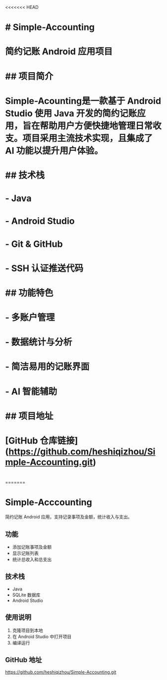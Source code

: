 <<<<<<< HEAD
# \# Simple-Accounting

# 简约记账 Android 应用项目

# 

# \## 项目简介

# 

# Simple-Acounting是一款基于 Android Studio 使用 Java 开发的简约记账应用，旨在帮助用户方便快捷地管理日常收支。项目采用主流技术实现，且集成了 AI 功能以提升用户体验。

# 

# \## 技术栈

# 

# \- Java

# \- Android Studio

# \- Git \& GitHub

# \- SSH 认证推送代码

# 

# \## 功能特色

# 

# \- 多账户管理

# \- 数据统计与分析

# \- 简洁易用的记账界面

# \- AI 智能辅助

# 

# \## 项目地址

# 

# \[GitHub 仓库链接](https://github.com/heshiqizhou/Simple-Accounting.git)

# 

=======

# Simple-Acccounting

简约记账 Android 应用，支持记录事项及金额，统计收入与支出。

## 功能

- 添加记账事项及金额
- 显示记账列表
- 统计总收入和总支出

## 技术栈

- Java
- SQLite 数据库
- Android Studio

## 使用说明

1. 克隆项目到本地  
2. 在 Android Studio 中打开项目  
3. 编译运行

## GitHub 地址

https://github.com/heshiqizhou/Simple-Accounting.git
